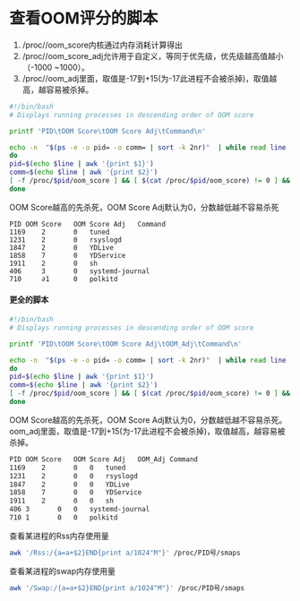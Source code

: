 # 查看OOM评分的脚本

1. /proc/<pid>/oom_score内核通过内存消耗计算得出 
2. /proc/<pid>/oom_score_adj允许用于自定义，等同于优先级，优先级越高值越小（-1000 ~1000）。
3. /proc/<pid>/oom_adj里面，取值是-17到+15(为-17此进程不会被杀掉)，取值越高，越容易被杀掉。

```bash
#!/bin/bash
# Displays running processes in descending order of OOM score

printf 'PID\tOOM Score\tOOM Score Adj\tCommand\n'

echo -n  "$(ps -e -o pid= -o comm= | sort -k 2nr)"  | while read line
do 
pid=$(echo $line | awk '{print $1}')
comm=$(echo $line | awk '{print $2}')
[ -f /proc/$pid/oom_score ] && [ $(cat /proc/$pid/oom_score) != 0 ] && printf '%d\t%d\t\t%d\t%s\n' "$pid" "$(cat /proc/$pid/oom_score)" "$(cat /proc/$pid/oom_score_adj)" "$comm"
done 
```

OOM Score越高的先杀死，OOM Score Adj默认为0，分数越低越不容易杀死

```
PID	OOM Score	OOM Score Adj	Command
1169	2		0	tuned
1231	2		0	rsyslogd
1847	2		0	YDLive
1858	7		0	YDService
1911	2		0	sh
406		3		0	systemd-journal
710		∂1		0	polkitd
```



#### 更全的脚本

```bash
#!/bin/bash
# Displays running processes in descending order of OOM score

printf 'PID\tOOM Score\tOOM Score Adj\tOOM_Adj\tCommand\n'

echo -n  "$(ps -e -o pid= -o comm= | sort -k 2nr)"  | while read line
do 
pid=$(echo $line | awk '{print $1}')
comm=$(echo $line | awk '{print $2}')
[ -f /proc/$pid/oom_score ] && [ $(cat /proc/$pid/oom_score) != 0 ] && printf '%d\t%d\t\t%d\t\t%d\t%s\n' "$pid" "$(cat /proc/$pid/oom_score)" "$(cat /proc/$pid/oom_score_adj)" "$(cat /proc/$pid/oom_adj)" "$comm"
done 
```

OOM Score越高的先杀死，OOM Score Adj默认为0，分数越低越不容易杀死。oom_adj里面，取值是-17到+15(为-17此进程不会被杀掉)，取值越高，越容易被杀掉。

```bash
PID	OOM Score	OOM Score Adj	OOM_Adj	Command
1169	2		0	0	tuned
1231	2		0	0	rsyslogd
1847	2		0	0	YDLive
1858	7		0	0	YDService
1911	2		0	0	sh
406	3		0	0	systemd-journal
710	1		0	0	polkitd
```


查看某进程的Rss内存使用量

```bash
awk '/Rss:/{a=a+$2}END{print a/1024"M"}' /proc/PID号/smaps
```

查看某进程的swap内存使用量

```bash
awk '/Swap:/{a=a+$2}END{print a/1024"M"}' /proc/PID号/smaps
```



